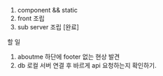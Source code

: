 1. component && static
2. front 조립
3. sub server 조립
   [완료]

할 일

1. aboutme 하단에 footer 없는 현상 발견
2. db 로컬 서버 연결 후 바르게 api 요청하는지 확인하기.
